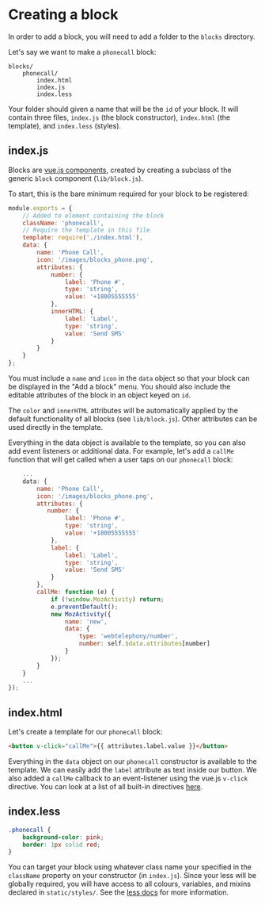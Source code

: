 # Creating a block

In order to add a block, you will need to add a folder to the `blocks` directory.

Let's say we want to make a `phonecall` block:

```
blocks/
    phonecall/
        index.html
        index.js
        index.less
```

Your folder should given a name that will be the `id` of your block. It will contain three files, `index.js` (the block constructor),  `index.html` (the template), and `index.less` (styles).

## index.js

Blocks are [vue.js components](http://vuejs.org/guide/composition.html), created by creating a subclass of the generic `block` component (`lib/block.js`).

To start, this is the bare minimum required for your block to be registered:

```js
module.exports = {
    // Added to element containing the block
    className: 'phonecall',
    // Require the template in this file
    template: require('./index.html'),
    data: {
        name: 'Phone Call',
        icon: '/images/blocks_phone.png',
        attributes: {
            number: {
                label: 'Phone #',
                type: 'string',
                value: '+18005555555'
            },
            innerHTML: {
                label: 'Label',
                type: 'string',
                value: 'Send SMS'
            }
        }
    }
};
```

You must include a `name` and `icon` in the `data` object so that your block can be displayed in the "Add a block" menu. You should also include the editable attributes of the block in an object keyed on `id`.

The `color` and `innerHTML` attributes will be automatically applied by the default functionality of all blocks (see `lib/block.js`). Other attributes can be used directly in the template.

Everything in the data object is available to the template, so you can also add event listeners or additional data. For example, let's add a `callMe` function that will get called when a user taps on our `phonecall` block:

```js
    ...
    data: {
        name: 'Phone Call',
        icon: '/images/blocks_phone.png',
        attributes: {
           number: {
                label: 'Phone #',
                type: 'string',
                value: '+18005555555'
            },
            label: {
                label: 'Label',
                type: 'string',
                value: 'Send SMS'
            }
        },
        callMe: function (e) {
            if (!window.MozActivity) return;
            e.preventDefault();
            new MozActivity({
                name: 'new',
                data: {
                    type: 'webtelephony/number',
                    number: self.$data.attributes[number]
                }
            });
        }
    }
    ...
});
```

## index.html

Let's create a template for our `phonecall` block:

```html
<button v-click="callMe">{{ attributes.label.value }}</button>
```

Everything in the `data` object on our `phonecall` constructor is available to the template. We can easily add the `label` attribute as text inside our button. We also added a `callMe` callback to an event-listener using the vue.js `v-click` directive. You can look at a list of all built-in directives [here](http://vuejs.org/api/directives.html).

## index.less

```css
.phonecall {
    background-color: pink;
    border: 1px solid red;
}
```

You can target your block using whatever class name your specified in the `className` property on your constructor (in `index.js`). Since your less will be globally required, you will have access to all colours, variables, and mixins declared in `static/styles/`. See the [less docs](http://lesscss.org/) for more information.

